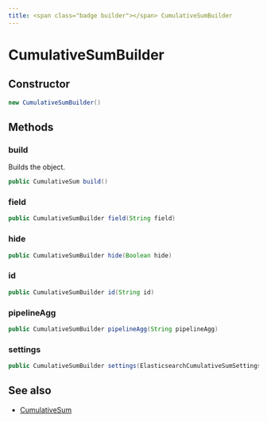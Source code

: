 ```yaml
---
title: <span class="badge builder"></span> CumulativeSumBuilder
---
```

# <span class="badge builder"></span> CumulativeSumBuilder

## Constructor

```java
new CumulativeSumBuilder()
```
## Methods

### <span class="badge object-method"></span> build

Builds the object.

```java
public CumulativeSum build()
```

### <span class="badge object-method"></span> field

```java
public CumulativeSumBuilder field(String field)
```

### <span class="badge object-method"></span> hide

```java
public CumulativeSumBuilder hide(Boolean hide)
```

### <span class="badge object-method"></span> id

```java
public CumulativeSumBuilder id(String id)
```

### <span class="badge object-method"></span> pipelineAgg

```java
public CumulativeSumBuilder pipelineAgg(String pipelineAgg)
```

### <span class="badge object-method"></span> settings

```java
public CumulativeSumBuilder settings(ElasticsearchCumulativeSumSettings settings)
```

## See also

 * <span class="badge object-type-class"></span> [CumulativeSum](./object-CumulativeSum.md)
